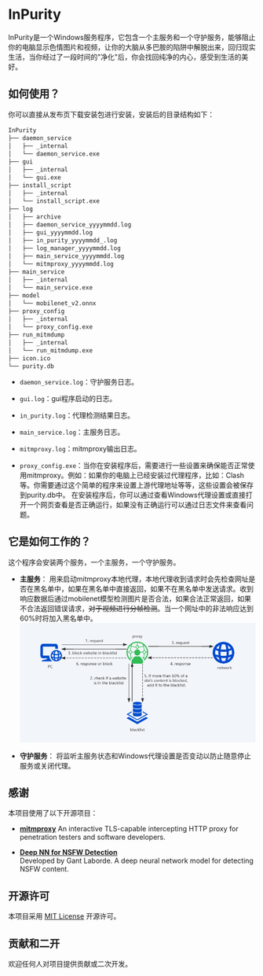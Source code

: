 # InPurity
InPurity是一个Windows服务程序，它包含一个主服务和一个守护服务，能够阻止你的电脑显示色情图片和视频，让你的大脑从多巴胺的陷阱中解脱出来，回归现实生活，当你经过了一段时间的"净化"后，你会找回纯净的内心，感受到生活的美好。
## 如何使用？
你可以直接从发布页下载安装包进行安装，安装后的目录结构如下：
```
InPurity
├── daemon_service
│   ├── _internal
│   └── daemon_service.exe
├── gui
│   ├── _internal
│   └── gui.exe
├── install_script
│   ├── _internal
│   └── install_script.exe
├── log
│   ├── archive
│   ├── daemon_service_yyyymmdd.log
│   ├── gui_yyyymmdd.log
│   ├── in_purity_yyyymmdd_.log
│   ├── log_manager_yyyymmdd.log
│   ├── main_service_yyyymmdd.log
│   └── mitmproxy_yyyymmdd.log
├── main_service
│   ├── _internal
│   └── main_service.exe
├── model
│   └── mobilenet_v2.onnx
├── proxy_config
│   ├── _internal
│   └── proxy_config.exe
├── run_mitmdump
│   ├── _internal
│   └── run_mitmdump.exe
├── icon.ico
└── purity.db
```

- `daemon_service.log`：守护服务日志。

- `gui.log`：gui程序启动的日志。

- `in_purity.log`：代理检测结果日志。

- `main_service.log`：主服务日志。

- `mitmproxy.log`：mitmproxy输出日志。

- `proxy_config.exe`：当你在安装程序后，需要进行一些设置来确保能否正常使用mitmproxy。例如：如果你的电脑上已经安装过代理程序，比如：Clash等。你需要通过这个简单的程序来设置上游代理地址等等，这些设置会被保存到purity.db中。
在安装程序后，你可以通过查看Windows代理设置或直接打开一个网页查看是否正确运行，如果没有正确运行可以通过日志文件来查看问题。

## 它是如何工作的？
这个程序会安装两个服务，一个主服务，一个守护服务。

- **主服务**：
用来启动mitmproxy本地代理，本地代理收到请求时会先检查网址是否在黑名单中，如果在黑名单中直接返回，如果不在黑名单中发送请求。收到响应数据后通过mobilenet模型检测图片是否合法，如果合法正常返回，如果不合法返回错误请求，~~对于视频进行分帧检测~~。当一个网址中的非法响应达到60%时将加入黑名单中。
![pic1.png](pic1.png)

- **守护服务**：
将监听主服务状态和Windows代理设置是否变动以防止随意停止服务或关闭代理。

## 感谢
本项目使用了以下开源项目：

- **[mitmproxy](https://github.com/mitmproxy/mitmproxy)**
  An interactive TLS-capable intercepting HTTP proxy for penetration testers and software developers.

- **[Deep NN for NSFW Detection](https://github.com/GantMan/nsfw_model)**  
  Developed by Gant Laborde. A deep neural network model for detecting NSFW content.

## 开源许可
本项目采用 [MIT License](LICENSE) 开源许可。

## 贡献和二开
欢迎任何人对项目提供贡献或二次开发。
